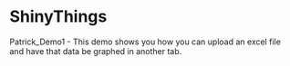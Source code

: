 # ShinyThings
Patrick_Demo1 - This demo shows you how you can upload an excel file and have that data be graphed in another tab.  
